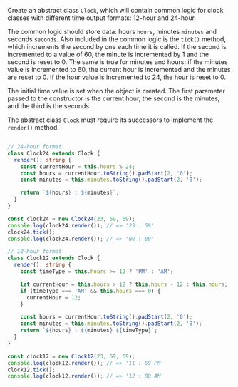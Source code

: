 
Create an abstract class `Clock`, which will contain common logic for clock classes with different time output formats: 12-hour and 24-hour.

The common logic should store data: hours `hours`, minutes `minutes` and seconds `seconds`. Also included in the common logic is the `tick()` method, which increments the second by one each time it is called. If the second is incremented to a value of 60, the minute is incremented by 1 and the second is reset to 0. The same is true for minutes and hours: if the minutes value is incremented to 60, the current hour is incremented and the minutes are reset to 0. If the hour value is incremented to 24, the hour is reset to 0.

The initial time value is set when the object is created. The first parameter passed to the constructor is the current hour, the second is the minutes, and the third is the seconds.

The abstract class `Clock` must require its successors to implement the `render()` method.

```typescript

// 24-hour format
class Clock24 extends Clock {
  render(): string {
    const currentHour = this.hours % 24;
    const hours = currentHour.toString().padStart(2, '0');
    const minutes = this.minutes.toString().padStart(2, '0');

    return `${hours} : ${minutes}`;
  }
}

const clock24 = new Clock24(23, 59, 59);
console.log(clock24.render()); // => '23 : 59'
clock24.tick();
console.log(clock24.render()); // => '00 : 00'

// 12-hour format
class Clock12 extends Clock {
  render(): string {
    const timeType = this.hours >= 12 ? 'PM' : 'AM';

    let currentHour = this.hours > 12 ? this.hours - 12 : this.hours;
    if (timeType === 'AM' && this.hours === 0) {
      currentHour = 12;
    }

    const hours = currentHour.toString().padStart(2, '0');
    const minutes = this.minutes.toString().padStart(2, '0');
    return `${hours} : ${minutes} ${timeType}`;
  }
}

const clock12 = new Clock12(23, 59, 59);
console.log(clock12.render()); // => '11 : 59 PM'
clock12.tick();
console.log(clock12.render()); // => '12 : 00 AM'
```
